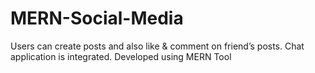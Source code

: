 # MERN-Social-Media
Users can create posts and also like & comment on friend’s posts. 
Chat application is integrated. Developed using MERN Tool

